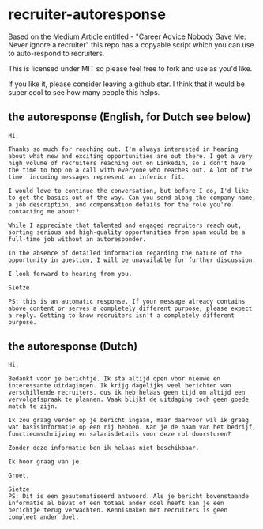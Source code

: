# recruiter-autoresponse
Based on the Medium Article entitled - "Career Advice Nobody Gave Me: Never ignore a recruiter" this repo has a copyable script which you can use to auto-respond to recruiters.

This is licensed under MIT so please feel free to fork and use as you'd like. 

If you like it, please consider leaving a github star.  I think that it would be super cool to see how many people this helps.

## the autoresponse (English, for Dutch see below)

```
Hi,

Thanks so much for reaching out. I'm always interested in hearing about what new and exciting opportunities are out there. I get a very high volume of recruiters reaching out on LinkedIn, so I don't have the time to hop on a call with everyone who reaches out. A lot of the time, incoming messages represent an inferior fit.

I would love to continue the conversation, but before I do, I'd like to get the basics out of the way. Can you send along the company name, a job description, and compensation details for the role you're contacting me about?

While I appreciate that talented and engaged recruiters reach out, sorting serious and high-quality opportunities from spam would be a full-time job without an autoresponder.

In the absence of detailed information regarding the nature of the opportunity in question, I will be unavailable for further discussion.

I look forward to hearing from you.

Sietze

PS: this is an automatic response. If your message already contains above content or serves a completely different purpose, please expect a reply. Getting to know recruiters isn't a completely different purpose. 
```

## the autoresponse (Dutch)

```
Hi,

Bedankt voor je berichtje. Ik sta altijd open voor nieuwe en interessante uitdagingen. Ik krijg dagelijks veel berichten van verschillende recruiters, dus ik heb helaas geen tijd om altijd een vervolgafspraak te plannen. Vaak blijkt de uitdaging toch geen goede match te zijn.

Ik zou graag verder op je bericht ingaan, maar daarvoor wil ik graag wat basisinformatie op een rij hebben. Kan je de naam van het bedrijf, functieomschrijving en salarisdetails voor deze rol doorsturen?

Zonder deze informatie ben ik helaas niet beschikbaar.

Ik hoor graag van je. 

Groet,

Sietze
PS: Dit is een geautomatiseerd antwoord. Als je bericht bovenstaande informatie al bevat of een totaal ander doel heeft kan je een berichtje terug verwachten. Kennismaken met recruiters is geen compleet ander doel. 
```